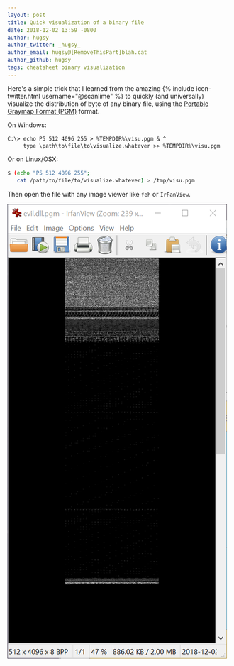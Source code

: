 ```yaml
---
layout: post
title: Quick visualization of a binary file
date: 2018-12-02 13:59 -0800
author: hugsy
author_twitter: _hugsy_
author_email: hugsy@[RemoveThisPart]blah.cat
author_github: hugsy
tags: cheatsheet binary visualization
---
```



Here's a simple trick that I learned from the amazing  {% include icon-twitter.html username="@scanlime" %} to quickly (and universally) visualize the distribution of byte of any binary file, using the [Portable Graymap Format (PGM)](https://en.wikipedia.org/wiki/Netpbm_format) format.

On Windows:
```batch
C:\> echo P5 512 4096 255 > %TEMPDIR%\visu.pgm & ^
     type \path\to\file\to\visualize.whatever >> %TEMPDIR%\visu.pgm
```

Or on Linux/OSX:
```bash
$ (echo "P5 512 4096 255";
   cat /path/to/file/to/visualize.whatever) > /tmp/visu.pgm
```

Then open the file with any image viewer like `feh` or `IrFanView`.

![evil.dll.pgm](/img/quick-visualization/evil.dll.pgm.png)